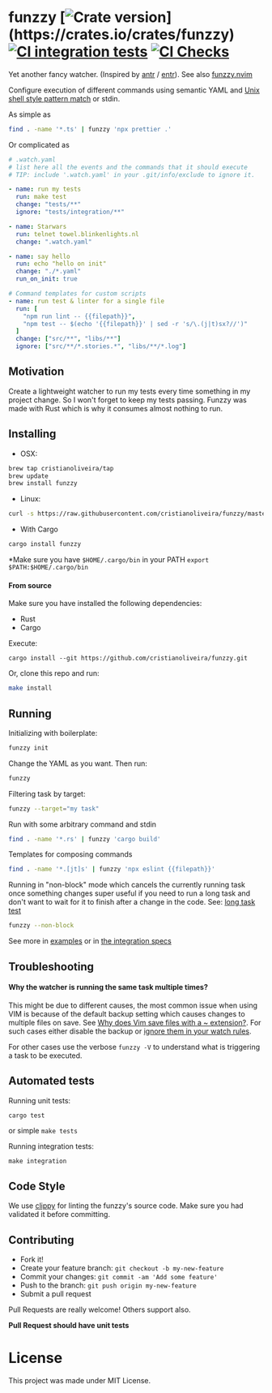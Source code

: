 # funzzy [![Crate version](https://img.shields.io/crates/v/funzzy.svg?)](https://crates.io/crates/funzzy) [![CI integration tests](https://github.com/cristianoliveira/funzzy/actions/workflows/on-push-integration-test.yml/badge.svg)](https://github.com/cristianoliveira/funzzy/actions/workflows/on-push-integration-test.yml) [![CI Checks](https://github.com/cristianoliveira/funzzy/actions/workflows/on-push.yml/badge.svg)](https://github.com/cristianoliveira/funzzy/actions/workflows/on-push.yml)

Yet another fancy watcher. (Inspired by [antr](https://github.com/juanibiapina/antr) / [entr](https://github.com/eradman/entr)). See also [funzzy.nvim](https://github.com/cristianoliveira/funzzy.nvim)

Configure execution of different commands using semantic YAML and [Unix shell style pattern match](https://en.wikipedia.org/wiki/Glob_(programming)) or stdin.

As simple as
```bash
find . -name '*.ts' | funzzy 'npx prettier .'
```
Or complicated as
```yaml
# .watch.yaml
# list here all the events and the commands that it should execute
# TIP: include '.watch.yaml' in your .git/info/exclude to ignore it.

- name: run my tests
  run: make test
  change: "tests/**"
  ignore: "tests/integration/**"

- name: Starwars
  run: telnet towel.blinkenlights.nl
  change: ".watch.yaml"

- name: say hello
  run: echo "hello on init"
  change: "./*.yaml"
  run_on_init: true

# Command templates for custom scripts
- name: run test & linter for a single file
  run: [
    "npm run lint -- {{filepath}}",
    "npm test -- $(echo '{{filepath}}' | sed -r 's/\.(j|t)sx?//')"
  ]
  change: ["src/**", "libs/**"]
  ignore: ["src/**/*.stories.*", "libs/**/*.log"]
```

## Motivation

Create a lightweight watcher to run my tests every time something in my project change.
So I won't forget to keep my tests passing. Funzzy was made with Rust which is why it consumes almost nothing to run.

## Installing

- OSX:

```bash
brew tap cristianoliveira/tap
brew update
brew install funzzy
```

- Linux:

```bash
curl -s https://raw.githubusercontent.com/cristianoliveira/funzzy/master/linux-install.sh | sh
```

- With Cargo

```bash
cargo install funzzy
```

\*Make sure you have `$HOME/.cargo/bin` in your PATH
`export $PATH:$HOME/.cargo/bin`

#### From source

Make sure you have installed the following dependencies:

- Rust
- Cargo

Execute:
```
cargo install --git https://github.com/cristianoliveira/funzzy.git
```

Or, clone this repo and run:

```bash
make install
```

## Running

Initializing with boilerplate:

```bash
funzzy init
```

Change the YAML as you want. Then run:

```bash
funzzy
```

Filtering task by target:

```bash
funzzy --target="my task"
```

Run with some arbitrary command and stdin

```bash
find . -name '*.rs' | funzzy 'cargo build'
```

Templates for composing commands

```bash
find . -name '*.[jt]s' | funzzy 'npx eslint {{filepath}}'
```

Running in "non-block" mode which cancels the currently running task once something changes
super useful if you need to run a long task and don't want to wait for it to finish after a change in the code.
See: [long task test](https://github.com/cristianoliveira/funzzy/blob/master/tests/integration/specs/long-tasks-test.sh)
```bash
funzzy --non-block
```

See more in [examples](https://github.com/cristianoliveira/funzzy/tree/master/examples)
or in [the integration specs](https://github.com/cristianoliveira/funzzy/tree/master/tests/integration/specs)

## Troubleshooting

#### Why the watcher is running the same task multiple times?

This might be due to different causes, the most common issue when using VIM is because of the default backup setting
which causes changes to multiple files on save. See [Why does Vim save files with a ~ extension?](https://stackoverflow.com/questions/607435/why-does-vim-save-files-with-a-extension/607474#607474).
For such cases either disable the backup or [ignore them in your watch rules](https://github.com/cristianoliveira/funzzy/blob/master/examples/long-task.yaml#L5).

For other cases use the verbose `funzzy -V` to understand what is triggering a task to be executed.

## Automated tests

Running unit tests:

```bash
cargo test
```

or simple `make tests`

Running integration tests:

```
make integration
```

## Code Style

We use [clippy](https://github.com/Manishearth/rust-clippy) for linting the funzzy's source code. Make sure you had validated it before committing.

## Contributing

- Fork it!
- Create your feature branch: `git checkout -b my-new-feature`
- Commit your changes: `git commit -am 'Add some feature'`
- Push to the branch: `git push origin my-new-feature`
- Submit a pull request

Pull Requests are really welcome! Others support also.

**Pull Request should have unit tests**

# License

This project was made under MIT License.
